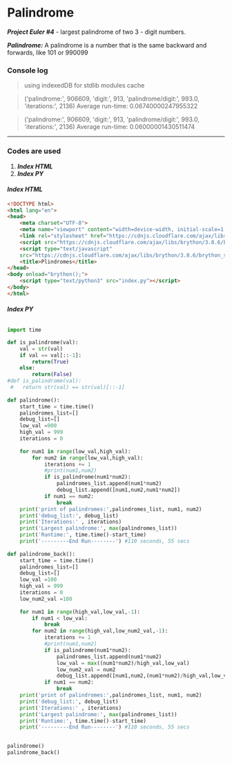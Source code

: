 # Palindrome

***Project Euler #4*** - largest palindrome of two 3 - digit numbers.

***Palindrome:*** A palindrome is a number that is the same backward and forwards, like 101 or 990099



### Console log


> using indexedDB for stdlib modules cache

> ('palindrome:', 906609, 'digit:', 913, 'palindrome/digit:', 993.0, 'iterations:', 2136) Average run-time: 0.06740000247955322

> ('palindrome:', 906609, 'digit:', 913, 'palindrome/digit:', 993.0, 'iterations:', 2136) Average run-time: 0.06000001430511474

------

### Codes are used

1. ***Index HTML***
2. ***Index PY***


#### ***Index HTML***

```html
<!DOCTYPE html>
<html lang="en">
<head>
    <meta charset="UTF-8">
    <meta name="viewport" content="width=device-width, initial-scale=1.0">
    <link rel="stylesheet" href="https://cdnjs.cloudflare.com/ajax/libs/normalize/8.0.1/normalize.css">
    <script src="https://cdnjs.cloudflare.com/ajax/libs/brython/3.8.6/brython.min.js"></script>
    <script type="text/javascript"
    src="https://cdnjs.cloudflare.com/ajax/libs/brython/3.8.6/brython_stdlib.js"></script>
    <title>Plindromes</title>
</head>
<body onload="brython();">
    <script type="text/python3" src="index.py"></script>
</body>
</html>

```

#### ***Index PY***

```py

import time

def is_palindrome(val):
    val = str(val)
    if val == val[::-1]:
        return(True)
    else:
        return(False)
#def is_palindrome(val):
 #   return str(val) == str(val)[::-1]
 
def palindrome():
    start_time = time.time()
    palindromes_list=[]
    debug_list=[]
    low_val =900
    high_val = 999
    iterations = 0
    
    for num1 in range(low_val,high_val):
        for num2 in range(low_val,high_val):
            iterations += 1
            #print(num1,num2)
            if is_palindrome(num1*num2):
                palindromes_list.append(num1*num2)
                debug_list.append([num1,num2,num1*num2])
            if num1 == num2:
                break
    print('print of palindromes:',palindromes_list, num1, num2)
    print('debug_list:', debug_list)
    print('Iterations:' , iterations)
    print('Largest palindrome:', max(palindromes_list))
    print('Runtime:', time.time()-start_time)
    print('---------End Run--------') #110 seconds, 55 secs
    
def palindrome_back():
    start_time = time.time()
    palindromes_list=[]
    debug_list=[]
    low_val =100
    high_val = 999
    iterations = 0
    low_num2_val =100
    
    for num1 in range(high_val,low_val,-1):
        if num1 < low_val:
            break
        for num2 in range(high_val,low_num2_val,-1):
            iterations += 1
            #print(num1,num2)
            if is_palindrome(num1*num2):
                palindromes_list.append(num1*num2)
                low_val = max((num1*num2)/high_val,low_val)
                low_num2_val = num2
                debug_list.append([num1,num2,(num1*num2)/high_val,low_val])
            if num1 == num2:
                break
    print('print of palindromes:',palindromes_list, num1, num2)
    print('debug_list:', debug_list)
    print('Iterations:' , iterations)
    print('Largest palindrome:', max(palindromes_list))
    print('Runtime:', time.time()-start_time)
    print('---------End Run--------') #110 seconds, 55 secs

    
palindrome()
palindrome_back()

```
